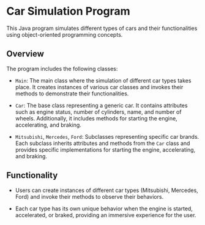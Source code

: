 
# Car Simulation Program

This Java program simulates different types of cars and their functionalities using object-oriented programming concepts.

## Overview

The program includes the following classes:

- `Main`: The main class where the simulation of different car types takes place. It creates instances of various car classes and invokes their methods to demonstrate their functionalities.

- `Car`: The base class representing a generic car. It contains attributes such as engine status, number of cylinders, name, and number of wheels. Additionally, it includes methods for starting the engine, accelerating, and braking.

- `Mitsubishi`, `Mercedes`, `Ford`: Subclasses representing specific car brands. Each subclass inherits attributes and methods from the `Car` class and provides specific implementations for starting the engine, accelerating, and braking.

## Functionality

- Users can create instances of different car types (Mitsubishi, Mercedes, Ford) and invoke their methods to observe their behaviors.

- Each car type has its own unique behavior when the engine is started, accelerated, or braked, providing an immersive experience for the user.

